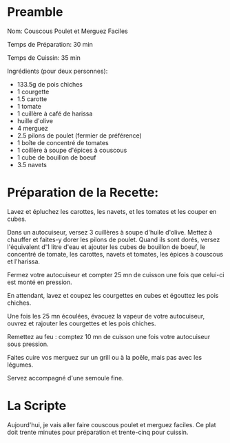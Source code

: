 # Preamble
Nom: Couscous Poulet et Merguez Faciles

Temps de Préparation: 30 min

Temps de Cuissin: 35 min

Ingrédients (pour deux personnes):
- 133.5g de pois chiches
- 1 courgette
- 1.5 carotte
- 1 tomate
- 1 cuillère à café de harissa
- huille d'olive
- 4 merguez
- 2.5 pilons de poulet (fermier de préférence)
- 1 boîte de concentré de tomates
- 1 coillère à soupe d'épices à couscous
- 1 cube de bouillon de boeuf
- 3.5 navets

# Préparation de la Recette:

Lavez et épluchez les carottes, les navets, et les tomates et les couper en cubes.

Dans un autocuiseur, versez 3 cuillères à soupe d'huile d'olive.
Mettez à chauffer et faites-y dorer les pilons de poulet.
Quand ils sont dorés, versez l'équivalent d'1 litre d'eau et ajouter les cubes de bouillon de boeuf, le concentré de tomate, les carottes, navets et tomates, les épices à couscous et l'harissa.

Fermez votre autocuiseur et compter 25 mn de cuisson une fois que celui-ci est monté en pression.

En attendant, lavez et coupez les courgettes en cubes et égouttez les pois chiches.

Une fois les 25 mn écoulées, évacuez la vapeur de votre autocuiseur, ouvrez et rajouter les courgettes et les pois chiches.

Remettez au feu : comptez 10 mn de cuisson une fois votre autocuiseur sous pression.

Faites cuire vos merguez sur un grill ou à la poêle, mais pas avec les légumes.

Servez accompagné d'une semoule fine.

# La Scripte

Aujourd'hui, je vais aller faire couscous poulet et merguez faciles.
Ce plat doit trente minutes pour préparation et trente-cinq pour cuissin.

